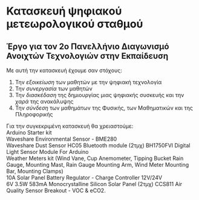 # Κατασκευή ψηφιακού μετεωρολογικού σταθμού
## Έργο για τον 2ο Πανελλήνιο Διαγωνισμό Ανοιχτών Τεχνολογιών στην Εκπαίδευση 

Με αυτή την κατασκευή έχουμε σαν στόχους:
1) Την *εξοικείωση* των μαθητών με την ψηφιακή τεχνολογία
2) Την *συνεργασία* των μαθητών
3) Την *διασκέδαση* της δημιουργίας μιας ψηφιακής συσκευής και την *χαρά* της ανακάλυψης 
4) Την *σύνδεση* των μαθημάτων της Φυσικής, των Μαθηματικών και της Πληροφορικής

Για την συγκεκριμένη κατασκευή θα χρειαστούμε:   
Arduino Starter kit   
Waveshare Environmental Sensor - BME280   
Waveshare Dust Sensor 
HC05 Bluetooth module   (2τμχ)
BH1750FVI Digital Light Sensor Module For Arduino   
Weather Meters kit   (Wind Vane, Cup Anemometer, Tipping Bucket Rain Gauge, Mounting Mast, Rain Gauge Mounting Arm, Wind Meter Mounting Bar, Mounting Clamps)   
10A Solar Panel Battery Regulator - Charge Controller 12V/24V  
6V 3.5W 583mA Monocrystalline Silicon Solar Panel   (2τμχ)
CCS811 Air Quality Sensor Breakout - VOC & eCO2.



